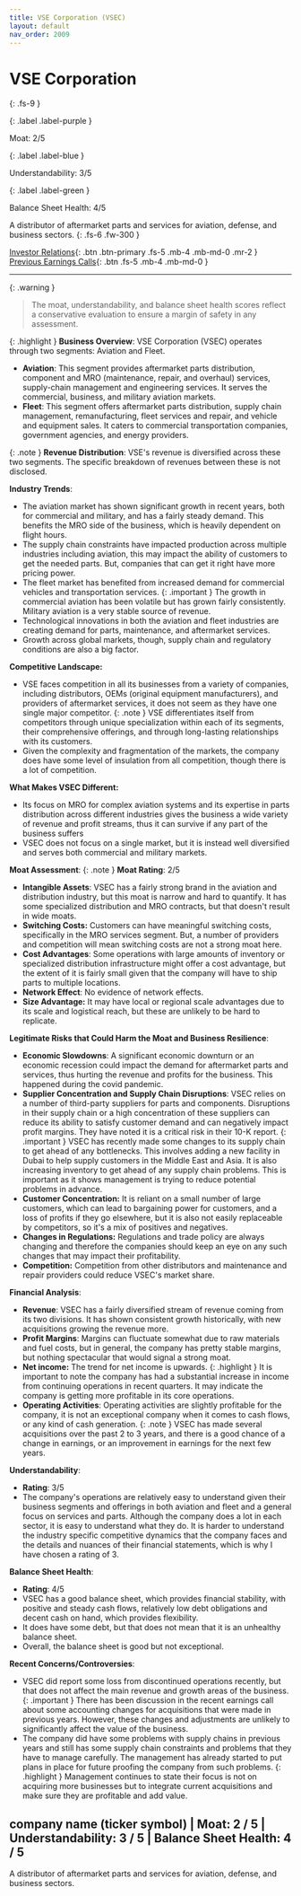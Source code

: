 ```yaml
---
title: VSE Corporation (VSEC)
layout: default
nav_order: 2009
---
```


# VSE Corporation
{: .fs-9 }

{: .label .label-purple }

Moat: 2/5

{: .label .label-blue }

Understandability: 3/5

{: .label .label-green }

Balance Sheet Health: 4/5

A distributor of aftermarket parts and services for aviation, defense, and business sectors.
{: .fs-6 .fw-300 }

[Investor Relations](https://www.google.com/search?q=VSEC+investor+relations){: .btn .btn-primary .fs-5 .mb-4 .mb-md-0 .mr-2 }
[Previous Earnings Calls](https://discountingcashflows.com/company/VSEC/transcripts/){: .btn .fs-5 .mb-4 .mb-md-0 }

---

{: .warning }
>The moat, understandability, and balance sheet health scores reflect a conservative evaluation to ensure a margin of safety in any assessment.



{: .highlight }
**Business Overview**: VSE Corporation (VSEC) operates through two segments: Aviation and Fleet.

*   **Aviation**: This segment provides aftermarket parts distribution, component and MRO (maintenance, repair, and overhaul) services, supply-chain management and engineering services. It serves the commercial, business, and military aviation markets.
*   **Fleet**: This segment offers aftermarket parts distribution, supply chain management, remanufacturing, fleet services and repair, and vehicle and equipment sales. It caters to commercial transportation companies, government agencies, and energy providers.

{: .note }
**Revenue Distribution**: VSE's revenue is diversified across these two segments. The specific breakdown of revenues between these is not disclosed.

**Industry Trends**:
*   The aviation market has shown significant growth in recent years, both for commercial and military, and has a fairly steady demand. This benefits the MRO side of the business, which is heavily dependent on flight hours.
*  The supply chain constraints have impacted production across multiple industries including aviation, this may impact the ability of customers to get the needed parts. But, companies that can get it right have more pricing power.
*   The fleet market has benefited from increased demand for commercial vehicles and transportation services.
{: .important }
The growth in commercial aviation has been volatile but has grown fairly consistently. Military aviation is a very stable source of revenue.
*   Technological innovations in both the aviation and fleet industries are creating demand for parts, maintenance, and aftermarket services.
*   Growth across global markets, though, supply chain and regulatory conditions are also a big factor.

**Competitive Landscape:**
*   VSE faces competition in all its businesses from a variety of companies, including distributors, OEMs (original equipment manufacturers), and providers of aftermarket services, it does not seem as they have one single major competitor.
{: .note }
VSE differentiates itself from competitors through unique specialization within each of its segments, their comprehensive offerings, and through long-lasting relationships with its customers.
*   Given the complexity and fragmentation of the markets, the company does have some level of insulation from all competition, though there is a lot of competition.

**What Makes VSEC Different:**
*   Its focus on MRO for complex aviation systems and its expertise in parts distribution across different industries gives the business a wide variety of revenue and profit streams, thus it can survive if any part of the business suffers
*   VSEC does not focus on a single market, but it is instead well diversified and serves both commercial and military markets.

**Moat Assessment**:
{: .note }
**Moat Rating**: 2/5

*   **Intangible Assets**: VSEC has a fairly strong brand in the aviation and distribution industry, but this moat is narrow and hard to quantify. It has some specialized distribution and MRO contracts, but that doesn't result in wide moats.
*   **Switching Costs:** Customers can have meaningful switching costs, specifically in the MRO services segment. But, a number of providers and competition will mean switching costs are not a strong moat here.
*    **Cost Advantages**: Some operations with large amounts of inventory or specialized distribution infrastructure might offer a cost advantage, but the extent of it is fairly small given that the company will have to ship parts to multiple locations.
*    **Network Effect**: No evidence of network effects.
*   **Size Advantage:**  It may have local or regional scale advantages due to its scale and logistical reach, but these are unlikely to be hard to replicate. 

**Legitimate Risks that Could Harm the Moat and Business Resilience**:
*   **Economic Slowdowns**: A significant economic downturn or an economic recession could impact the demand for aftermarket parts and services, thus hurting the revenue and profits for the business. This happened during the covid pandemic.
*   **Supplier Concentration and Supply Chain Disruptions**: VSEC relies on a number of third-party suppliers for parts and components. Disruptions in their supply chain or a high concentration of these suppliers can reduce its ability to satisfy customer demand and can negatively impact profit margins. They have noted it is a critical risk in their 10-K report.
{: .important }
VSEC has recently made some changes to its supply chain to get ahead of any bottlenecks. This involves adding a new facility in Dubai to help supply customers in the Middle East and Asia. It is also increasing inventory to get ahead of any supply chain problems. This is important as it shows management is trying to reduce potential problems in advance.
*   **Customer Concentration:** It is reliant on a small number of large customers, which can lead to bargaining power for customers, and a loss of profits if they go elsewhere, but it is also not easily replaceable by competitors, so it's a mix of positives and negatives.
*   **Changes in Regulations:** Regulations and trade policy are always changing and therefore the companies should keep an eye on any such changes that may impact their profitability.
*   **Competition:** Competition from other distributors and maintenance and repair providers could reduce VSEC's market share.

**Financial Analysis**:
*   **Revenue**: VSEC has a fairly diversified stream of revenue coming from its two divisions. It has shown consistent growth historically, with new acquisitions growing the revenue more.
*   **Profit Margins**: Margins can fluctuate somewhat due to raw materials and fuel costs, but in general, the company has pretty stable margins, but nothing spectacular that would signal a strong moat.
*   **Net income:** The trend for net income is upwards.
{: .highlight }
It is important to note the company has had a substantial increase in income from continuing operations in recent quarters. It may indicate the company is getting more profitable in its core operations.
*  **Operating Activities**: Operating activities are slightly profitable for the company, it is not an exceptional company when it comes to cash flows, or any kind of cash generation.
{: .note }
VSEC has made several acquisitions over the past 2 to 3 years, and there is a good chance of a change in earnings, or an improvement in earnings for the next few years.

**Understandability**:
*   **Rating**: 3/5
*    The company's operations are relatively easy to understand given their business segments and offerings in both aviation and fleet and a general focus on services and parts. Although the company does a lot in each sector, it is easy to understand what they do. It is harder to understand the industry specific competitive dynamics that the company faces and the details and nuances of their financial statements, which is why I have chosen a rating of 3. 

**Balance Sheet Health**:
*   **Rating**: 4/5
*   VSEC has a good balance sheet, which provides financial stability, with positive and steady cash flows, relatively low debt obligations and decent cash on hand, which provides flexibility.
*   It does have some debt, but that does not mean that it is an unhealthy balance sheet.
*   Overall, the balance sheet is good but not exceptional.

**Recent Concerns/Controversies**:
*   VSEC did report some loss from discontinued operations recently, but that does not affect the main revenue and growth areas of the business.
{: .important }
There has been discussion in the recent earnings call about some accounting changes for acquisitions that were made in previous years. However, these changes and adjustments are unlikely to significantly affect the value of the business.
*  The company did have some problems with supply chains in previous years and still has some supply chain constraints and problems that they have to manage carefully. The management has already started to put plans in place for future proofing the company from such problems.
{: .highlight }
Management continues to state their focus is not on acquiring more businesses but to integrate current acquisitions and make sure they are profitable and add value.

## company name (ticker symbol) | Moat: 2 / 5 | Understandability: 3 / 5 | Balance Sheet Health: 4 / 5
A distributor of aftermarket parts and services for aviation, defense, and business sectors.
